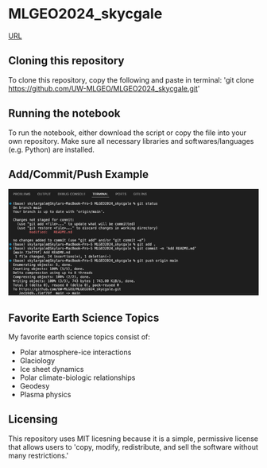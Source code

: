 # MLGEO2024_skycgale

[URL](https://github.com/UW-MLGEO/MLGEO2024_skycgale.git)

## Cloning this repository

To clone this repository, copy the following and paste in terminal:
'git clone <https://github.com/UW-MLGEO/MLGEO2024_skycgale.git>'

## Running the notebook

To run the notebook, either download the script or copy the file into your own repository. Make sure all necessary libraries and softwares/languages (e.g. Python) are installed.

## Add/Commit/Push Example

![Add/Commit/Push Screenshot](screenshots/Add_Commit_Push.png)

## Favorite Earth Science Topics

My favorite earth science topics consist of:

* Polar atmosphere-ice interactions
* Glaciology
* Ice sheet dynamics
* Polar climate-biologic relationships
* Geodesy
* Plasma physics

## Licensing

This repository uses MIT licesning because it is a simple, permissive license that allows users to 'copy, modify, redistribute, and sell the software without many restrictions.'
